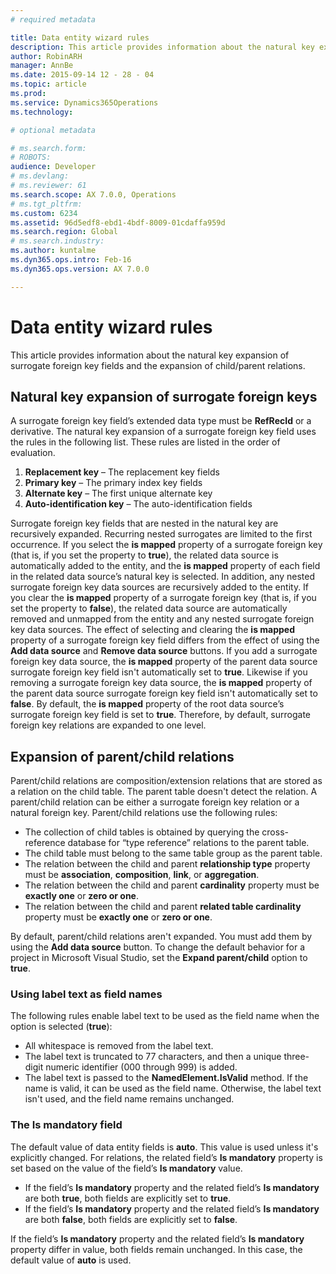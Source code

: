 ```yaml
---
# required metadata

title: Data entity wizard rules
description: This article provides information about the natural key expansion of surrogate foreign key fields and the expansion of child/parent relations.
author: RobinARH
manager: AnnBe
ms.date: 2015-09-14 12 - 28 - 04
ms.topic: article
ms.prod: 
ms.service: Dynamics365Operations
ms.technology: 

# optional metadata

# ms.search.form: 
# ROBOTS: 
audience: Developer
# ms.devlang: 
# ms.reviewer: 61
ms.search.scope: AX 7.0.0, Operations
# ms.tgt_pltfrm: 
ms.custom: 6234
ms.assetid: 96d5edf8-ebd1-4bdf-8009-01cdaffa959d
ms.search.region: Global
# ms.search.industry: 
ms.author: kuntalme
ms.dyn365.ops.intro: Feb-16
ms.dyn365.ops.version: AX 7.0.0

---
```


# Data entity wizard rules

This article provides information about the natural key expansion of surrogate foreign key fields and the expansion of child/parent relations.

Natural key expansion of surrogate foreign keys
-----------------------------------------------

A surrogate foreign key field’s extended data type must be **RefRecId** or a derivative. The natural key expansion of a surrogate foreign key field uses the rules in the following list. These rules are listed in the order of evaluation.

1.  **Replacement key** – The replacement key fields
2.  **Primary key** – The primary index key fields
3.  **Alternate key** – The first unique alternate key
4.  **Auto-identification key** – The auto-identification fields

Surrogate foreign key fields that are nested in the natural key are recursively expanded. Recurring nested surrogates are limited to the first occurrence. If you select the **is mapped** property of a surrogate foreign key (that is, if you set the property to **true**), the related data source is automatically added to the entity, and the **is mapped** property of each field in the related data source’s natural key is selected. In addition, any nested surrogate foreign key data sources are recursively added to the entity. If you clear the **is mapped** property of a surrogate foreign key (that is, if you set the property to **false**), the related data source are automatically removed and unmapped from the entity and any nested surrogate foreign key data sources. The effect of selecting and clearing the **is mapped** property of a surrogate foreign key field differs from the effect of using the **Add data source** and **Remove data source** buttons. If you add a surrogate foreign key data source, the **is mapped** property of the parent data source surrogate foreign key field isn't automatically set to **true**. Likewise if you removing a surrogate foreign key data source, the **is mapped** property of the parent data source surrogate foreign key field isn't automatically set to **false**. By default, the **is mapped** property of the root data source’s surrogate foreign key field is set to **true**. Therefore, by default, surrogate foreign key relations are expanded to one level.

## Expansion of parent/child relations
Parent/child relations are composition/extension relations that are stored as a relation on the child table. The parent table doesn't detect the relation. A parent/child relation can be either a surrogate foreign key relation or a natural foreign key. Parent/child relations use the following rules:

-   The collection of child tables is obtained by querying the cross-reference database for “type reference” relations to the parent table.
-   The child table must belong to the same table group as the parent table.
-   The relation between the child and parent **relationship type** property must be **association**, **composition**, **link**, or **aggregation**.
-   The relation between the child and parent **cardinality** property must be **exactly one** or **zero or one**.
-   The relation between the child and parent **related table cardinality** property must be **exactly one** or **zero or one**.

By default, parent/child relations aren't expanded. You must add them by using the **Add data source** button. To change the default behavior for a project in Microsoft Visual Studio, set the **Expand parent/child** option to **true**.

### Using label text as field names

The following rules enable label text to be used as the field name when the option is selected (**true**):

-   All whitespace is removed from the label text.
-   The label text is truncated to 77 characters, and then a unique three-digit numeric identifier (000 through 999) is added.
-   The label text is passed to the **NamedElement.IsValid** method. If the name is valid, it can be used as the field name. Otherwise, the label text isn't used, and the field name remains unchanged.

### The Is mandatory field

The default value of data entity fields is **auto**. This value is used unless it's explicitly changed. For relations, the related field’s **Is mandatory** property is set based on the value of the field’s **Is mandatory** value.

-   If the field’s **Is mandatory** property and the related field’s **Is mandatory** are both **true**, both fields are explicitly set to **true**.
-   If the field’s **Is mandatory** property and the related field’s **Is mandatory** are both **false**, both fields are explicitly set to **false**.

If the field’s **Is mandatory** property and the related field’s **Is mandatory** property differ in value, both fields remain unchanged. In this case, the default value of **auto** is used.

